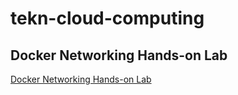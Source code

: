 # tekn-cloud-computing
## Docker Networking Hands-on Lab

[Docker Networking Hands-on Lab](DockerNetworkingHandsOnLab.md)
